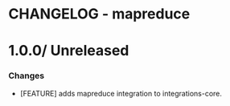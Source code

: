 # CHANGELOG - mapreduce

1.0.0/ Unreleased
==================

### Changes

* [FEATURE] adds mapreduce integration to integrations-core.

